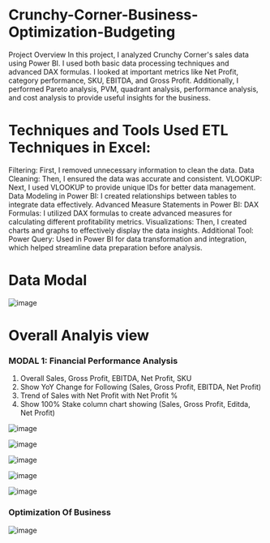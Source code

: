 # Crunchy-Corner-Business-Optimization-Budgeting
Project Overview
In this project, I analyzed Crunchy Corner's sales data using Power BI. I used both basic data processing techniques and advanced DAX formulas. I looked at important metrics like Net Profit, category performance, SKU, EBITDA, and Gross Profit. Additionally, I performed Pareto analysis, PVM, quadrant analysis, performance analysis, and cost analysis to provide useful insights for the business.

# Techniques and Tools Used ETL Techniques in Excel:
Filtering: First, I removed unnecessary information to clean the data. Data Cleaning: Then, I ensured the data was accurate and consistent.  VLOOKUP: Next, I used VLOOKUP to provide unique IDs for better data management. Data Modeling in Power BI: I created relationships between tables to integrate data effectively. Advanced Measure Statements in Power BI: DAX Formulas: I utilized DAX formulas to create advanced measures for calculating different profitability metrics. Visualizations: Then, I created charts and graphs to effectively display the data insights. Additional Tool: Power Query: Used in Power BI for data transformation and integration, which helped streamline data preparation before analysis. 

# Data Modal
![image](https://github.com/user-attachments/assets/ae830f69-5640-48ee-89af-06f43d22f6bf)

# Overall Analyis view 
###  MODAL 1:  Financial Performance Analysis
1. Overall Sales, Gross Profit, EBITDA, Net Profit, SKU
2. Show YoY Change for Following (Sales, Gross Profit, EBITDA, Net Profit)
3. Trend of Sales with Net Profit with Net Profit %
4. Show 100% Stake column chart showing (Sales, Gross Profit, Editda, Net Profit)

![image](https://github.com/user-attachments/assets/a94fa072-92e7-4b37-99fe-967f3c69595a)


![image](https://github.com/user-attachments/assets/db0d7ae0-ae0d-4c85-b8d3-7e9fccbb26d0)


![image](https://github.com/user-attachments/assets/d3480859-6558-41f6-9dde-04065a522e3e)


![image](https://github.com/user-attachments/assets/ecfcba2c-00b3-4550-b6d1-c94d722f83ae)


![image](https://github.com/user-attachments/assets/535f3cee-9bff-4b70-89f6-76297321c9d3)


### Optimization Of Business


![image](https://github.com/user-attachments/assets/df7c2415-1877-49df-85f7-606ff3dd91ec)





